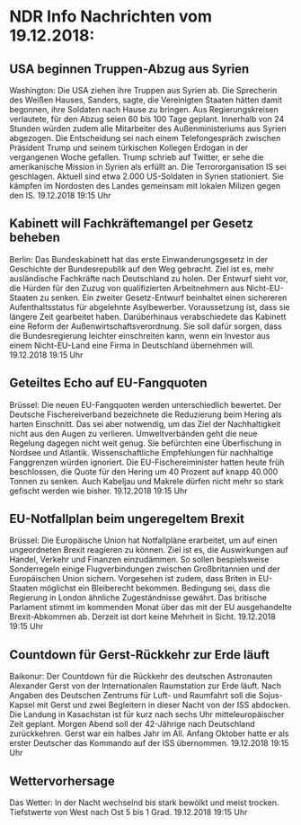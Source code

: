 # NDR Info Nachrichten vom 19.12.2018:


## USA beginnen Truppen-Abzug aus Syrien
Washington:	Die USA ziehen ihre Truppen aus Syrien ab. Die Sprecherin des Weißen Hauses, Sanders, sagte, die Vereinigten Staaten hätten damit begonnen, ihre Soldaten nach Hause zu bringen. Aus Regierungskreisen verlautete, für den Abzug seien 60 bis 100 Tage geplant. Innerhalb von 24 Stunden würden zudem alle Mitarbeiter des Außenministeriums aus Syrien abgezogen. Die Entscheidung sei nach einem Telefongespräch zwischen Präsident Trump und seinem türkischen Kollegen Erdogan in der vergangenen Woche gefallen. Trump schrieb auf Twitter, er sehe die amerikanische Mission in Syrien als erfüllt an. Die Terrororganisation IS sei geschlagen. Aktuell sind etwa 2.000 US-Soldaten in Syrien stationiert. Sie kämpfen im Nordosten des Landes gemeinsam mit lokalen Milizen gegen den IS. 19.12.2018 19:15 Uhr 

## Kabinett will Fachkräftemangel per Gesetz beheben
Berlin: Das Bundeskabinett hat das erste Einwanderungsgesetz in der Geschichte der Bundesrepublik auf den Weg gebracht. Ziel ist es, mehr ausländische Fachkräfte nach Deutschland zu holen. Der Entwurf sieht vor, die Hürden für den Zuzug von qualifizierten Arbeitnehmern aus Nicht-EU-Staaten zu senken. Ein zweiter Gesetz-Entwurf beinhaltet einen sichereren Aufenthaltsstatus für abgelehnte Asylbewerber. Voraussetzung ist, dass sie längere Zeit gearbeitet haben. Darüberhinaus verabschiedete das Kabinett eine Reform der Außenwirtschaftsverordnung. Sie soll dafür sorgen, dass die Bundesregierung leichter einschreiten kann, wenn ein Investor aus einem Nicht-EU-Land eine Firma in Deutschland übernehmen will. 19.12.2018 19:15 Uhr 

## Geteiltes Echo auf EU-Fangquoten
Brüssel:	Die neuen EU-Fangquoten werden unterschiedlich bewertet. Der Deutsche Fischereiverband bezeichnete die Reduzierung beim Hering als harten Einschnitt. Das sei aber notwendig, um das Ziel der Nachhaltigkeit nicht aus den Augen zu verlieren. Umweltverbänden geht die neue Regelung dagegen nicht weit genug. Sie befürchten eine Überfischung in Nordsee und Atlantik. Wissenschaftliche Empfehlungen für nachhaltige Fanggrenzen würden ignoriert. Die EU-Fischereiminister hatten heute früh beschlossen, die Quote für den Hering um 40 Prozent auf knapp 40.000 Tonnen zu senken. Auch Kabeljau und Makrele dürfen nicht mehr so stark gefischt werden wie bisher. 19.12.2018 19:15 Uhr 

## EU-Notfallplan beim ungeregeltem Brexit
Brüssel: Die Europäische Union hat Notfallpläne erarbeitet, um auf einen ungeordneten Brexit reagieren zu können. Ziel ist es, die Auswirkungen auf Handel, Verkehr und Finanzen einzudämmen. So sollen bespielsweise Sonderregeln einige Flugverbindungen zwischen Großbritannien und der Europäischen Union sichern. Vorgesehen ist zudem, dass Briten in EU-Staaten möglichst ein Bleiberecht bekommen. Bedingung sei, dass die Regierung in London ähnliche Zugeständnisse gewährt. Das britische Parlament stimmt im kommenden Monat über das mit der EU ausgehandelte Brexit-Abkommen ab. Derzeit ist dort keine Mehrheit in Sicht. 19.12.2018 19:15 Uhr 

## Countdown für Gerst-Rückkehr zur Erde läuft
Baikonur: Der Countdown für die Rückkehr des deutschen Astronauten Alexander Gerst von der Internationalen Raumstation zur Erde läuft. Nach Angaben des Deutschen Zentrums für Luft- und Raumfahrt soll die Sojus-Kapsel mit Gerst und zwei Begleitern in dieser Nacht von der ISS abdocken. Die Landung in Kasachstan ist für kurz nach sechs Uhr mitteleuropäischer Zeit geplant. Morgen Abend soll der 42-Jährige nach Deutschland zurückkehren. Gerst war ein halbes Jahr im All. Anfang Oktober hatte er als erster Deutscher das Kommando auf der ISS übernommen. 19.12.2018 19:15 Uhr 

## Wettervorhersage
Das Wetter: In der Nacht wechselnd bis stark bewölkt und meist trocken. Tiefstwerte von West nach Ost 5 bis 1 Grad. 19.12.2018 19:15 Uhr 
